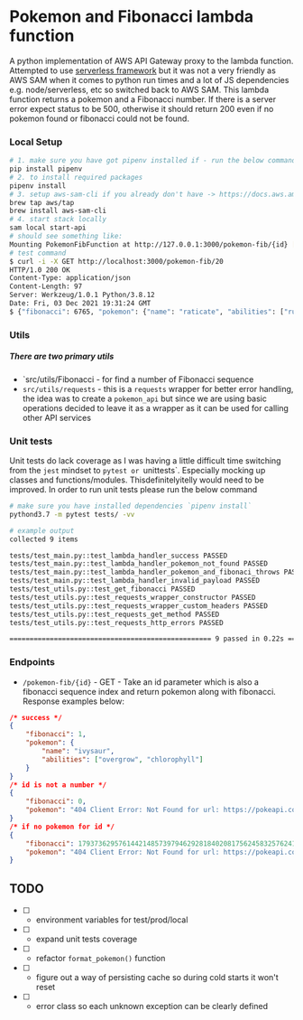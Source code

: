 # Pokemon and Fibonacci lambda function
A python implementation of AWS API Gateway proxy to the lambda function. Attempted to use [serverless framework](https://www.serverless.com/) but it was not a very friendly as AWS SAM when it comes to python run times and a lot of JS dependencies e.g. node/serverless, etc so switched back to AWS SAM. This lambda function returns a pokemon and a Fibonacci number. If there is a server error expect status to be 500, otherwise it should return 200 even if no pokemon found or fibonacci could not be found.

### Local Setup
```sh
# 1. make sure you have got pipenv installed if - run the below command
pip install pipenv
# 2. to install required packages
pipenv install
# 3. setup aws-sam-cli if you already don't have -> https://docs.aws.amazon.com/serverless-application-model/latest/developerguide/serverless-sam-cli-install.html
brew tap aws/tap
brew install aws-sam-cli
# 4. start stack locally
sam local start-api
# should see something like:
Mounting PokemonFibFunction at http://127.0.0.1:3000/pokemon-fib/{id} [GET]
# test command
$ curl -i -X GET http://localhost:3000/pokemon-fib/20
HTTP/1.0 200 OK
Content-Type: application/json
Content-Length: 97
Server: Werkzeug/1.0.1 Python/3.8.12
Date: Fri, 03 Dec 2021 19:31:24 GMT
$ {"fibonacci": 6765, "pokemon": {"name": "raticate", "abilities": ["run-away", "guts", "hustle"]}
```

### Utils
##### There are two primary utils
- `src/utils/Fibonacci - for find a number of Fibonacci sequence
- `src/utils/requests` - this is a `requests` wrapper for better error handling, the idea was to create a `pokemon_api` but since we are using basic operations decided to leave it as a wrapper as it can be used for calling other API services

### Unit tests
Unit tests do lack coverage as I was having a little difficult time switching from the `jest` mindset to `pytest or `unittests`. Especially mocking up classes and functions/modules. Thisdefinitelyitelly would need to be improved. In order to run unit tests please run the below command
```sh
# make sure you have installed dependencies `pipenv install`
pythond3.7 -m pytest tests/ -vv

# example output
collected 9 items                                                                                                      

tests/test_main.py::test_lambda_handler_success PASSED                                                           [ 11%]
tests/test_main.py::test_lambda_handler_pokemon_not_found PASSED                                                 [ 22%]
tests/test_main.py::test_lambda_handler_pokemon_and_fibonaci_throws PASSED                                       [ 33%]
tests/test_main.py::test_lambda_handler_invalid_payload PASSED                                                   [ 44%]
tests/test_utils.py::test_get_fibonacci PASSED                                                                   [ 55%]
tests/test_utils.py::test_requests_wrapper_constructor PASSED                                                    [ 66%]
tests/test_utils.py::test_requests_wrapper_custom_headers PASSED                                                 [ 77%]
tests/test_utils.py::test_requests_get_method PASSED                                                             [ 88%]
tests/test_utils.py::test_requests_http_errors PASSED                                                            [100%]

================================================== 9 passed in 0.22s ===================================================
```

### Endpoints
* `/pokemon-fib/{id}` - GET - Take an id parameter which is also a fibonacci sequence index and return pokemon along with fibonacci. Response examples below:
```json
/* success */
{
    "fibonacci": 1,
    "pokemon": {
        "name": "ivysaur", 
        "abilities": ["overgrow", "chlorophyll"]
    }
}
/* id is not a number */
{
    "fibonacci": 0,
    "pokemon": "404 Client Error: Not Found for url: https://pokeapi.co/api/v2/pokemon/ab"
}
/* if no pokemon for id */
{
    "fibonacci": 17937362957614421485739794629281840208175624583257624165255681705328503542086633274122020296761574501458809301757594224667177036805013875010136580659797337792159160128372409395301179947004818874853960353968895662597604808775540855458,
    "pokemon": "404 Client Error: Not Found for url: https://pokeapi.co/api/v2/pokemon/1113"
}
```

## TODO
- [ ] - environment variables for test/prod/local
- [ ] - expand unit tests coverage
- [ ] - refactor `format_pokemon()` function
- [ ] - figure out a way of persisting cache so during cold starts it won't reset
- [ ] - error class so each unknown exception can be clearly defined